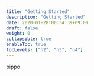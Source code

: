```yaml
---
title: "Getting Started"
description: "Getting Started"
date: 2020-01-28T00:34:39+09:00
draft: false
weight: 0
collapsible: true
enableToc: true
tocLevels: ["h2", "h3", "h4"]
---
```


pippo